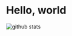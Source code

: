 # Hello, world
![github stats](https://github-readme-stats.vercel.app/api?username=piratehacker&count_private=true)
